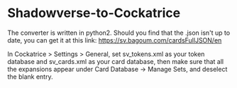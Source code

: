 # Shadowverse-to-Cockatrice
The converter is written in python2.
Should you find that the .json isn't up to date, you can get it at this link: https://sv.bagoum.com/cardsFullJSON/en

In Cockatrice > Settings > General, set sv_tokens.xml as your token database and sv_cards.xml as your card database, then make sure that all the expansions appear under Card Database -> Manage Sets, and deselect the blank entry.
